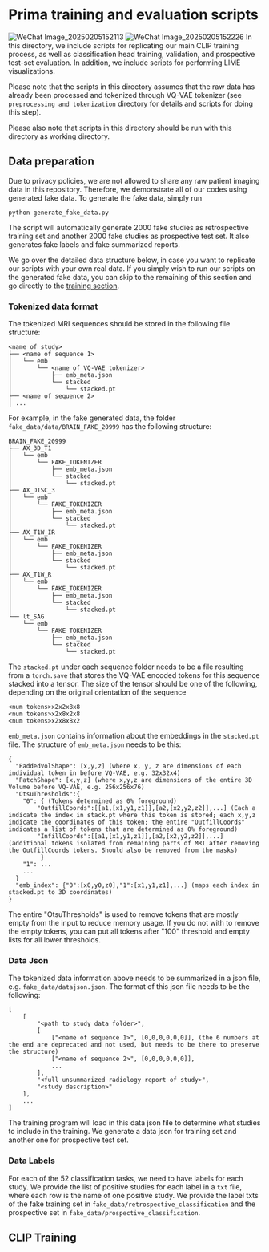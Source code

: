 # Prima training and evaluation scripts

![WeChat Image_20250205152113](https://github.com/user-attachments/assets/9da9490f-8ac9-4fca-89e3-7ea3fcf097e6)
![WeChat Image_20250205152226](https://github.com/user-attachments/assets/a5330ae0-ad8c-4d03-aac2-f9559fdc22fa)
In this directory, we include scripts for replicating our main CLIP training process, as well as classification head training, validation, and prospective test-set evaluation. In addition, we include scripts for performing LIME visualizations.

Please note that the scripts in this directory assumes that the raw data has already been processed and tokenized through VQ-VAE tokenizer (see `preprocessing and tokenization` directory for details and scripts for doing this step). 

Please also note that scripts in this directory should be run with this directory as working directory.

## Data preparation

Due to privacy policies, we are not allowed to share any raw patient imaging data in this repository. Therefore, we demonstrate all of our codes using generated fake data. To generate the fake data, simply run 
```
python generate_fake_data.py
```
The script will automatically generate 2000 fake studies as retrospective training set and another 2000 fake studies as prospective test set. It also generates fake labels and fake summarized reports.

We go over the detailed data structure below, in case you want to replicate our scripts with your own real data. If you simply wish to run our scripts on the generated fake data, you can skip to the remaining of this section and go directly to the [training section](https://github.com/MLNeurosurg/Prima/tree/main/Prima%20training%20and%20evaluation#clip-training).

### Tokenized data format

The tokenized MRI sequences should be stored in the following file structure:
```
<name of study>
├── <name of sequence 1>
│   └── emb
│       └── <name of VQ-VAE tokenizer>
│           ├── emb_meta.json
│           └── stacked
│               └── stacked.pt
├── <name of sequence 2>
│ ...
```
For example, in the fake generated data, the folder `fake_data/data/BRAIN_FAKE_20999` has the following structure:
```
BRAIN_FAKE_20999
├── AX_3D_T1
│   └── emb
│       └── FAKE_TOKENIZER
│           ├── emb_meta.json
│           └── stacked
│               └── stacked.pt
├── AX_DISC_3
│   └── emb
│       └── FAKE_TOKENIZER
│           ├── emb_meta.json
│           └── stacked
│               └── stacked.pt
├── AX_T1W_IR
│   └── emb
│       └── FAKE_TOKENIZER
│           ├── emb_meta.json
│           └── stacked
│               └── stacked.pt
├── AX_T1W_R
│   └── emb
│       └── FAKE_TOKENIZER
│           ├── emb_meta.json
│           └── stacked
│               └── stacked.pt
└── lt_SAG
    └── emb
        └── FAKE_TOKENIZER
            ├── emb_meta.json
            └── stacked
                └── stacked.pt
```
The `stacked.pt` under each sequence folder needs to be a file resulting from a `torch.save` that stores the VQ-VAE encoded tokens for this sequence stacked into a tensor. The size of the tensor should be one of the following, depending on the original orientation of the sequence
```
<num tokens>x2x2x8x8
<num tokens>x2x8x2x8
<num tokens>x2x8x8x2
```
`emb_meta.json` contains information about the embeddings in the `stacked.pt` file. The structure of `emb_meta.json` needs to be this:
```
{
  "PaddedVolShape": [x,y,z] (where x, y, z are dimensions of each individual token in before VQ-VAE, e.g. 32x32x4)
  "PatchShape": [x,y,z] (where x,y,z are dimensions of the entire 3D Volume before VQ-VAE, e.g. 256x256x76)
  "OtsuThresholds":{
    "0": { (Tokens determined as 0% foreground)
        "OutfillCoords":[[a1,[x1,y1,z1]],[a2,[x2,y2,z2]],...] (Each a indicate the index in stack.pt where this token is stored; each x,y,z indicate the coordinates of this token; the entire "OutfillCoords" indicates a list of tokens that are determined as 0% foreground)
        "InfillCoords":[[a1,[x1,y1,z1]],[a2,[x2,y2,z2]],...] (additional tokens isolated from remaining parts of MRI after removing the OutfillCoords tokens. Should also be removed from the masks)
         }
    "1": ...
    ...
  }
  "emb_index": {"0":[x0,y0,z0],"1":[x1,y1,z1],...} (maps each index in stacked.pt to 3D coordinates)
}
```
The entire "OtsuThresholds" is used to remove tokens that are mostly empty from the input to reduce memory usage. If you do not with to remove the empty tokens, you can put all tokens after "100" threshold and empty lists for all lower thresholds.

### Data Json

The tokenized data information above needs to be summarized in a json file, e.g. `fake_data/datajson.json`. The format of this json file needs to be the following:
```
[
    [
        "<path to study data folder>",
        [
            ["<name of sequence 1>", [0,0,0,0,0,0]], (the 6 numbers at the end are deprecated and not used, but needs to be there to preserve the structure)
            ["<name of sequence 2>", [0,0,0,0,0,0]],
            ...
        ],
        "<full unsummarized radiology report of study>",
        "<study description>"
    ],
    ...
]
```
The training program will load in this data json file to determine what studies to include in the training. We generate a data json for training set and another one for prospective test set.

### Data Labels

For each of the 52 classification tasks, we need to have labels for each study. We provide the list of positive studies for each label in a `txt` file, where each row is the name of one positive study. We provide the label txts of the fake training set in `fake_data/retrospective_classification` and the prospective set in `fake_data/prospective_classification`.

## CLIP Training

